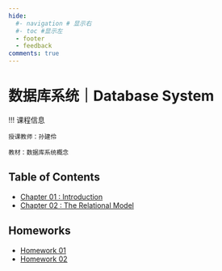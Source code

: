 ```yaml
---
hide:
  #- navigation # 显示右
  #- toc #显示左
  - footer
  - feedback
comments: true
--- 
```


# 数据库系统｜Database System

!!! 课程信息

	授课教师：孙建伶
	
	教材：数据库系统概念

## Table of Contents

- [Chapter 01 : Introduction](Chapter%201/)
- [Chapter 02 : The Relational Model](Chapter%202/)

## Homeworks

- [Homework 01](Homework%201/)
- [Homework 02](Homework%202/)


